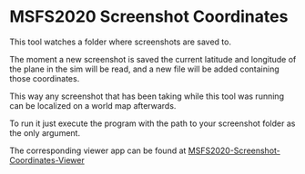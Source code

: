 MSFS2020 Screenshot Coordinates
===============================

This tool watches a folder where screenshots are saved to.

The moment a new screenshot is saved the current latitude and longitude of the plane in the sim will be read, and a new file will be added containing those coordinates.

This way any screenshot that has been taking while this tool was running can be localized on a world map afterwards.

To run it just execute the program with the path to your screenshot folder as the only argument.

The corresponding viewer app can be found at [MSFS2020-Screenshot-Coordinates-Viewer](https://github.com/bestform/MSFS2020-Screenshot-Coordinates-Viewer)